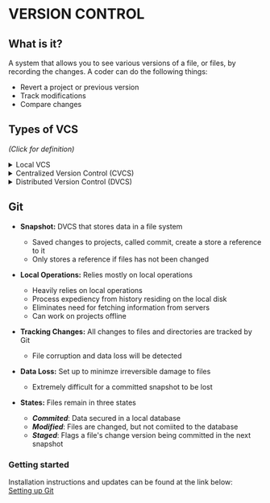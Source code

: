 # VERSION CONTROL


## What is it?

A system that allows you to see various versions of a file, or files, by recording the changes. A coder can do the following things:

- Revert a project or previous version
- Track modifications
- Compare changes


## Types of VCS

*(Click for definition)*

<details>
<summary>Local VCS</summary>
<br> 
A single database on a hard drive that stores file changes
- Local database 
</details>


<details>
<summary>Centralized Version Control (CVCS)</summary>
<br>
A single server that stores all file changes and versions

- Streamlines collaboration
- Eliminates need for local databases
- More administrative control 
</details>


<details>
<summary>Distributed Version Control (DVCS)</summary>
<p>
Multiple mirrored repositories

- Assists in various ways of collaborating
- Addresses vulnerability of a server as a single point of failure
- Can replace lost information through data backups
</p>
</details>



## Git

- **Snapshot:** DVCS that stores data in a file system
  - Saved changes to projects, called commit, create a store a reference to it
  - Only stores a reference if files has not been changed 
 
 
- **Local Operations:** Relies mostly on local operations
  - Heavily relies on local operations
  - Process expediency from history residing on the local disk
  - Eliminates need for fetching information from servers
  - Can work on projects offline 
 
 
- **Tracking Changes:** All changes to files and directories are tracked by Git
  - File corruption and data loss will be detected 


- **Data Loss:** Set up to minimze irreversible damage to files
  - Extremely difficult for a committed snapshot to be lost


- **States:** Files remain in three states
  - ***Commited***: Data secured in a local database
  - ***Modified***: Files are changed, but not comiited to the database
  - ***Staged***: Flags a file's change version being committed in the next snapshot


### Getting started

Installation instructions and updates can be found at the link below:
<br>
[Setting up Git](https://blog.udemy.com/git-tutorial-a-comprehensive-guide/)
